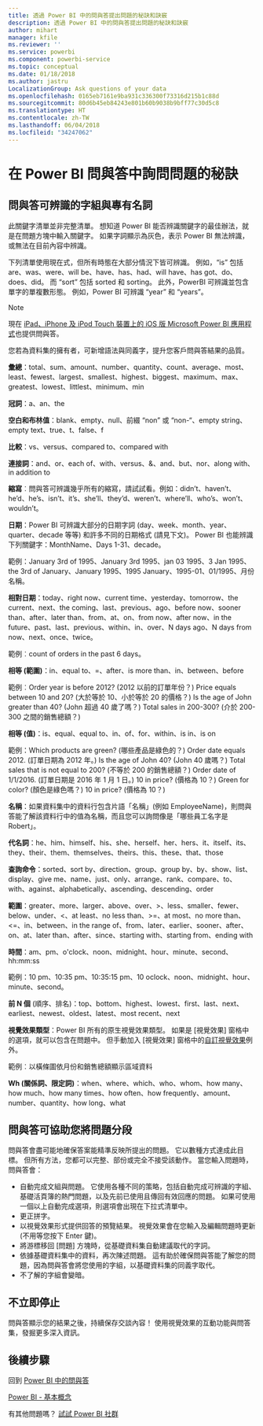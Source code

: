 ```yaml
---
title: 透過 Power BI 中的問與答提出問題的秘訣和訣竅
description: 透過 Power BI 中的問與答提出問題的秘訣和訣竅
author: mihart
manager: kfile
ms.reviewer: ''
ms.service: powerbi
ms.component: powerbi-service
ms.topic: conceptual
ms.date: 01/18/2018
ms.author: jastru
LocalizationGroup: Ask questions of your data
ms.openlocfilehash: 0165eb7161e9ba931c336300f73316d215b1c88d
ms.sourcegitcommit: 80d6b45eb84243e801b60b9038b9bff77c30d5c8
ms.translationtype: HT
ms.contentlocale: zh-TW
ms.lasthandoff: 06/04/2018
ms.locfileid: "34247062"
---
```

# <a name="tips-for-asking-questions-in-power-bi-qa"></a>在 Power BI 問與答中詢問問題的秘訣
## <a name="words-and-terminology-that-qa-recognizes"></a>問與答可辨識的字組與專有名詞
此關鍵字清單並非完整清單。  想知道 Power BI 能否辨識關鍵字的最佳辦法，就是在問題方塊中輸入關鍵字。  如果字詞顯示為灰色，表示 Power BI 無法辨識，或無法在目前內容中辨識。

下列清單使用現在式，但所有時態在大部分情況下皆可辨識。 例如，“is” 包括 are、was、were、will be、have、has、had、will have、has got、do、does、did。  而 “sort” 包括 sorted 和 sorting。  此外，PowerBI 可辨識並包含單字的單複數形態。 例如，Power BI 可辨識 “year” 和 “years”。

> [!NOTE]
> 現在 [iPad、iPhone 及 iPod Touch 裝置上的 iOS 版 Microsoft Power BI 應用程式](mobile-apps-ios-qna.md)也提供問與答。
> 
> 

您若為資料集的擁有者，可新增語法與同義字，提升您客戶問與答結果的品質。

**彙總**：total、sum、amount、number、quantity、count、average、most、least、fewest、largest、smallest、highest、biggest、maximum、max、greatest、lowest、littlest、minimum、min

**冠詞**：a、an、the

**空白和布林值**：blank、empty、null、前綴 “non” 或 “non-“、empty string、empty text、true、t、false、f

**比較**：vs、versus、compared to、compared with

**連接詞**：and、or、each of、with、versus、&、and、but、nor、along with、in addition to

**縮寫**︰問與答可辨識幾乎所有的縮寫，請試試看。例如：didn’t、haven’t、he’d、he’s、isn’t、it’s、she’ll、they’d、weren’t、where’ll、who’s、won’t、wouldn’t。

**日期**：Power BI 可辨識大部分的日期字詞 (day、week、month、year、quarter、decade 等等) 和許多不同的日期格式 (請見下文)。 Power BI 也能辨識下列關鍵字：MonthName、Days 1-31、decade。

範例：January 3rd of 1995、January 3rd 1995、jan 03 1995、3 Jan 1995、the 3rd of January、January 1995、1995 January、1995-01、01/1995、月份名稱。

**相對日期**：today、right now、current time、yesterday、tomorrow、the current、next、the coming、last、previous、ago、before now、sooner than、after、later than、from、at、on、from now、after now、in the future、past、last、previous、within、in、over、N days ago、N days from now、next、once、twice。

範例︰count of orders in the past 6 days。

**相等 (範圍)**：in、equal to、=、after、is more than、in、between、before

範例︰Order year is before 2012? (2012 以前的訂單年份？) Price equals between 10 and 20? (大於等於 10、小於等於 20 的價格？) Is the age of John greater than 40? (John 超過 40 歲了嗎？) Total sales in 200-300? (介於 200-300 之間的銷售總額？)

**相等 (值)**：is、equal、equal to、in、of、for、within、is in、is on

範例：Which products are green? (哪些產品是綠色的？) Order date equals 2012. (訂單日期為 2012 年。) Is the age of John 40? (John 40 歲嗎？) Total sales that is not equal to 200? (不等於 200 的銷售總額？) Order date of 1/1/2016. (訂單日期是 2016 年 1 月 1 日。) 10 in price? (價格為 10？) Green for color? (顏色是綠色嗎？) 10 in price? (價格為 10？)

**名稱**：如果資料集中的資料行包含片語「名稱」(例如 EmployeeName)，則問與答能了解該資料行中的值為名稱，而且您可以詢問像是「哪些員工名字是 Robert」。

**代名詞**：he、him、himself、his、she、herself、her、hers、it、itself、its、they、their、them、themselves、theirs、this、these、that、those

**查詢命令**：sorted、sort by、direction、group、group by、by、show、list、display、give me、name、just、only、arrange、rank、compare、to、with、against、alphabetically、ascending、descending、order

**範圍**：greater、more、larger、above、over、>、less、smaller、fewer、below、under、<、at least、no less than、>=、at most、no more than、<=、in、between、in the range of、from、later、earlier、sooner、after、on、at、later than、after、since、starting with、starting from、ending with

**時間**：am、pm、o'clock、noon、midnight、hour、minute、second、hh:mm:ss

範例：10 pm、10:35 pm、10:35:15 pm、10 oclock、noon、midnight、hour、minute、second。

**前 N 個** (順序、排名)：top、bottom、highest、lowest、first、last、next、earliest、newest、oldest、latest、most recent、next

**視覺效果類型**：Power BI 所有的原生視覺效果類型。  如果是 [視覺效果] 窗格中的選項，就可以包含在問題中。  但手動加入 [視覺效果] 窗格中的[自訂視覺效果](power-bi-custom-visuals.md)例外。

範例︰以橫條圖依月份和銷售總額顯示區域資料

**Wh (關係詞、限定詞)**：when、where、which、who、whom、how many、how much、how many times、how often、how frequently、amount、number、quantity、how long、what

## <a name="qa-helps-you-phrase-the-question"></a>問與答可協助您將問題分段
問與答會盡可能地確保答案能精準反映所提出的問題。 它以數種方式達成此目標。 但所有方法，您都可以完整、部份或完全不接受該動作。 當您輸入問題時，問與答會：

* 自動完成文組與問題。 它使用各種不同的策略，包括自動完成可辨識的字組、基礎活頁簿的熱門問題，以及先前已使用且傳回有效回應的問題。 如果可使用一個以上自動完成選項，則選項會出現在下拉式清單中。
* 更正拼字。
* 以視覺效果形式提供回答的預覽結果。 視覺效果會在您輸入及編輯問題時更新 (不用等您按下 Enter 鍵)。
* 將游標移回 [問題] 方塊時，從基礎資料集自動建議取代的字詞。
* 依據基礎資料集中的資料，再次陳述問題。 這有助於確保問與答能了解您的問題，因為問與答會將您使用的字組，以基礎資料集的同義字取代。
* 不了解的字組會變暗。

## <a name="dont-stop-now"></a>不立即停止
問與答顯示您的結果之後，持續保存交談內容！ 使用視覺效果的互動功能與問答集，發掘更多深入資訊。

## <a name="next-steps"></a>後續步驟
回到 [Power BI 中的問與答](power-bi-q-and-a.md)  

[Power BI - 基本概念](service-basic-concepts.md)  

有其他問題嗎？ [試試 Power BI 社群](http://community.powerbi.com/)

